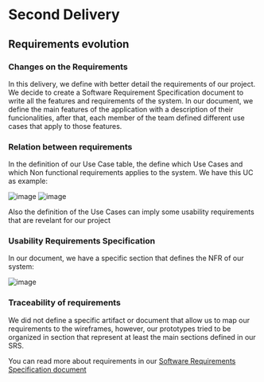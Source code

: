 # Second Delivery

## Requirements evolution

### Changes on the Requirements

In this delivery, we define with better detail the requirements of our project. We decide to create a Software Requirement Specification document to write all the features and requirements of the system. In our document, we define the main features of the application with a description of their funcionalities, after that, each member of the team defined different use cases that apply to those features.

### Relation between requirements 

In the definition of our Use Case table, the define which Use Cases and which Non functional requirements applies to the system. We have this UC as example:

![image](https://user-images.githubusercontent.com/43018868/230526339-041d9f77-fc7a-4a13-9ac7-28b0d61f882b.png)
![image](https://user-images.githubusercontent.com/43018868/230526377-0415cb9b-d1d8-4e6e-844a-5a9d49970817.png)

Also the definition of the Use Cases can imply some usability requirements that are revelant for our project

### Usability Requirements Specification

In our document, we have a specific section that defines the NFR of our system:

![image](https://user-images.githubusercontent.com/43018868/230526607-2a84656c-fa00-48f3-ad9e-a640594f6ecb.png)

### Traceability of requirements

We did not define a specific artifact or document that allow us to map our requirements to the wireframes, however, our prototypes tried to be organized in section that represent at least the main sections defined in our SRS.

You can read more about requirements in our [Software Requirements Specification document](https://docs.google.com/document/d/1ixKyyl27_yUNarjqch0HmAOMek8bJX1Y/edit#)
